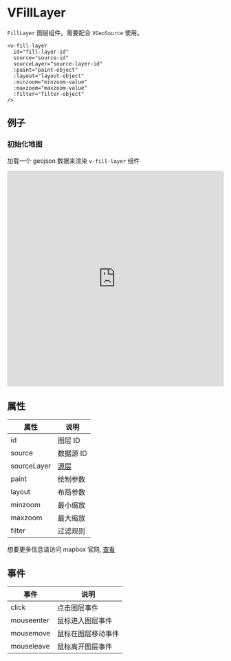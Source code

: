 # VFillLayer

`FillLayer` 图层组件。需要配合 `VGeoSource` 使用。

```
<v-fill-layer
  id="fill-layer-id"
  source="source-id"
  sourceLayer="source-layer-id"
  :paint="paint-object"
  :layout="layout-object"
  :minzoom="minzoom-value"
  :maxzoom="maxzoom-value"
  :filter="filter-object"
/>
```

## 例子

### 初始化地图

加载一个 geojson 数据来渲染 `v-fill-layer` 组件

<iframe src="https://codesandbox.io/embed/vfilllayer-wiv9l7?fontsize=14&hidenavigation=1&module=%2Fsrc%2FApp.vue&theme=dark"
     style="width:100%; height:500px; border:0; border-radius: 4px; overflow:hidden;"
     title="vfilllayer"
     allow="accelerometer; ambient-light-sensor; camera; encrypted-media; geolocation; gyroscope; hid; microphone; midi; payment; usb; vr; xr-spatial-tracking"
     sandbox="allow-forms allow-modals allow-popups allow-presentation allow-same-origin allow-scripts"
   ></iframe>

## 属性

| 属性        | 说明                                                        |
| ----------- | ----------------------------------------------------------- |
| id          | 图层 ID                                                     |
| source      | 数据源 ID                                                   |
| sourceLayer | [源层](https://docs.mapbox.com/help/glossary/source-layer/) |
| paint       | 绘制参数                                                    |
| layout      | 布局参数                                                    |
| minzoom     | 最小缩放                                                    |
| maxzoom     | 最大缩放                                                    |
| filter      | 过滤规则                                                    |

想要更多信息请访问 mapbox 官网, [查看](https://docs.mapbox.com/mapbox-gl-js/style-spec/layers/#fill)

## 事件

| 事件       | 说明               |
| ---------- | ------------------ |
| click      | 点击图层事件       |
| mouseenter | 鼠标进入图层事件   |
| mousemove  | 鼠标在图层移动事件 |
| mouseleave | 鼠标离开图层事件   |
